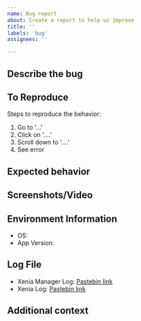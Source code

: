 ```yaml
---
name: Bug report
about: Create a report to help us improve
title: ''
labels: 'bug'
assignees: ''

---
```


## Describe the bug
<!-- A clear and concise description of the bug. Explain what went wrong, including any relevant information that could help in diagnosing the issue. -->

## To Reproduce

Steps to reproduce the behavior:
1. Go to '...'
2. Click on '....'
3. Scroll down to '....'
4. See error

## Expected behavior
<!-- A clear and concise description of what you expected to happen. -->

## Screenshots/Video
<!-- If applicable, include screenshots or a short video to help explain the problem. -->

## Environment Information
<!-- Provide details about the environment in which the bug was found, such as: -->

- OS: 
- App Version: 

## Log File

<!-- Provide log files for better debugging. Use a service like [Pastebin](https://pastebin.com/) or [Github Gists](https://gist.github.com/) to share logs. Put the urls into rounded brackets -->
  - Xenia Manager Log: [Pastebin link]()
  - Xenia Log: [Pastebin link]()

## Additional context
<!-- Add any other context about the problem here. -->
